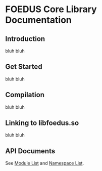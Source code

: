 FOEDUS Core Library Documentation
=================================

Introduction
--------
bluh bluh

Get Started
--------
bluh bluh


Compilation
-----------
bluh bluh

Linking to libfoedus.so
-----------
bluh bluh

API Documents
-----------
See <a href="modules.html">Module List</a> and <a href="namespaces.html">Namespace List</a>.
